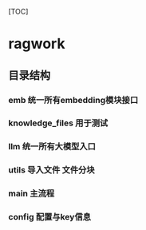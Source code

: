 [TOC]

# ragwork

## 目录结构

### emb 统一所有embedding模块接口

### knowledge_files 用于测试

### llm 统一所有大模型入口

### utils 导入文件 文件分块

### main 主流程

### config 配置与key信息